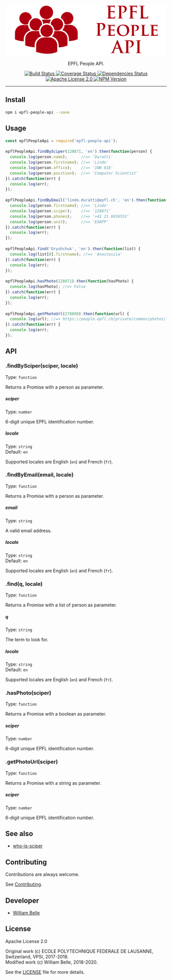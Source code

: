<p align="center">
  <img alt="EPFL People API" src="https://raw.githubusercontent.com/innovativeinnovation/epfl-people-api/master/docs/readme/readme-logo.png">
</p>

<p align="center">
  EPFL People API.
</p>

<p align="center">
  <a href="https://github.com/innovativeinnovation/epfl-people-api/actions">
    <img alt="Build Status" src="https://github.com/innovativeinnovation/epfl-people-api/workflows/Build/badge.svg?branch=master">
  </a>
  <a href="https://coveralls.io/github/innovativeinnovation/epfl-people-api?branch=master">
    <img alt="Coverage Status" src="https://coveralls.io/repos/github/innovativeinnovation/epfl-people-api/badge.svg?branch=master"/>
  </a>
  <a href="https://david-dm.org/innovativeinnovation/epfl-people-api">
    <img alt="Dependencies Status" src="https://david-dm.org/innovativeinnovation/epfl-people-api/status.svg"/>
  </a>
  <a href="https://raw.githubusercontent.com/innovativeinnovation/epfl-people-api/master/LICENSE">
    <img alt="Apache License 2.0" src="https://img.shields.io/badge/license-Apache%202.0-blue.svg">
  </a>
  <a href='https://www.npmjs.com/package/epfl-people-api'>
    <img alt="NPM Version" src="https://img.shields.io/npm/v/epfl-people-api.svg" />
  </a>
</p>

---

Install
-------

```bash
npm i epfl-people-api --save
```

Usage
-----

```javascript
const epflPeopleApi = require('epfl-people-api');

epflPeopleApi.findBySciper(128871, 'en').then(function(person) {
  console.log(person.name);      //=> 'Duratti'
  console.log(person.firstname); //=> 'Lindo'
  console.log(person.office);    //=> 'INN 018'
  console.log(person.position);  //=> 'Computer Scientist'
}).catch(function(err) {
  console.log(err);
});

epflPeopleApi.findByEmail('lindo.duratti@epfl.ch', 'en').then(function(person) {
  console.log(person.firstname); //=> 'Lindo'
  console.log(person.sciper);    //=> '128871'
  console.log(person.phones);    //=> '+41 21 6934553'
  console.log(person.unit);      //=> 'EXAPP'
}).catch(function(err) {
  console.log(err);
});

epflPeopleApi.find('Oryshchuk', 'en').then(function(list) {
  console.log(list[0].firstname); //=> 'Anastasiia'
}).catch(function(err) {
  console.log(err);
});

epflPeopleApi.hasPhoto(128871).then(function(hasPhoto) {
  console.log(hasPhoto); //=> False
}).catch(function(err) {
  console.log(err);
});

epflPeopleApi.getPhotoUrl(278890).then(function(url) {
  console.log(url); //=> https://people.epfl.ch/private/common/photos/links/278890.jpg
}).catch(function(err) {
  console.log(err);
});
```

API
---

### .findBySciper(sciper, locale)

Type: `function`

Returns a Promise with a person as parameter.

##### sciper

Type: `number`

6-digit unique EPFL identification number.

##### locale

Type: `string`<br>
Default: `en`

Supported locales are English (`en`) and French (`fr`).

### .findByEmail(email, locale)

Type: `function`

Returns a Promise with a person as parameter.

##### email

Type: `string`

A valid email address.

##### locale

Type: `string`<br>
Default: `en`

Supported locales are English (`en`) and French (`fr`).

### .find(q, locale)

Type: `function`

Returns a Promise with a list of person as parameter.

##### q

Type: `string`

The term to look for.

##### locale

Type: `string`<br>
Default: `en`

Supported locales are English (`en`) and French (`fr`).

### .hasPhoto(sciper)

Type: `function`

Returns a Promise with a boolean as parameter.

##### sciper

Type: `number`

6-digit unique EPFL identification number.

### .getPhotoUrl(sciper)

Type: `function`

Returns a Promise with a string as parameter.

##### sciper

Type: `number`

6-digit unique EPFL identification number.

See also
--------

* [who-is-sciper](https://github.com/innovativeinnovation/who-is-sciper)

Contributing
------------

Contributions are always welcome.

See [Contributing](CONTRIBUTING.md).

Developer
---------

* [William Belle](https://github.com/williambelle)

License
-------

Apache License 2.0

Original work (c) ECOLE POLYTECHNIQUE FEDERALE DE LAUSANNE, Switzerland, VPSI, 2017-2018.  
Modified work (c) William Belle, 2018-2020.

See the [LICENSE](LICENSE) file for more details.
